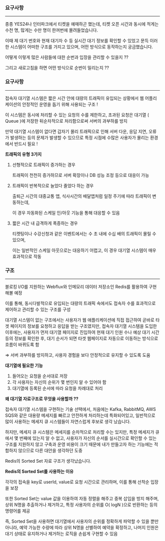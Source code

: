 ### **요구사항**
---

종종 YES24나 인터파크에서 티켓을 예매하곤 했는데, 티켓 오픈 시간과 동시에 적게는 수천 명, 많게는 수만 명이 한꺼번에 몰려들었습니다. 

이때 제 대기 번호와 현재 대기자 수 등 실시간 대기 정보를 확인할 수 있었고 문득 이러한 시스템이 어떠한 구조를 가지고 있으며, 어떤 방식으로 동작하는지 궁금했습니다.

어떻게 이렇게 많은 사람들에 대한 순번과 입장을 관리할 수 있을지 ??

그리고 새로고침을 하면 어떤 방식으로 순번이 밀리는지 ??

### **요구사항**
---

접속자 대기열 시스템은 짧은 시간 안에 대량의 트래픽이 유입되는 상황에서 웹 어플리케이션의 안정적인 운영을 돕기 위해 사용되는 구조 !

이 시스템은 동시에 처리할 수 있는 요청의 수를 제한하고, 초과된 요청은 대기열 ( Queue )에 저장한 뒤순차적으로 처리함으로써 서버의 과부하를 방지

만약 대기열 시스템이 없다면 갑자기 몰리 트래픽으로 인해 서버 다운, 응답 지연, 오류가 발생하는 등의 문제가 발생할 수 있으므로 특정 시점에 수많은 사용자가 몰리는 환경에서 반드시 필요 !

**트래픽의 유형 3가지** 

1. 선형적으로 트래픽이 증가하는 경우
    
    트래픽이 천천히 증가하므로 서버 확장이나 DB 성능 조정 등으로 대응이 가능
    
2. 트래픽이 반복적으로 늘었다 줄었다 하는 경우
    
    출퇴근 시간의 대중교통 앱, 식사시간의 배달앱처럼 일정 주기에 따라 트래픽이 변동하는데, 
    
    이 경우 자동화된 스케일 인/아웃 기능을 통해 대응할 수 있음
    
3. 짧은 시간 내 급격하게 폭증하는 경우
    
    티켓팅이나 수강신청과 같은 이벤트에서는 수 초 내에 수십 배의 트래픽이 몰릴 수 있으며, 
    
    이는 일반적인 스케일 아웃으로는 대응하기 어렵고, 이 경우 대기열 시스템이 매우 효과적으로 작동
    

### 구조
---

블로킹 I/O를 지원하는 Webflux와 인메모리 데이터 저장소인 Redis를 활용하여 구현 해볼 예정

이를 통해, 동시다발적으로 유입되는 대량의 트래픽 속에서도 접속자 수를 효과적으로 제어하고 관리할 수 있는 구조를 구성

대기열 시스템이 없는 구조에서는 사용자가 웹 애플리케이션에 직접 접근하여 곧바로 타겟 페이지의 정보를 요청하고 응답을 받는 구조였지만, 접속자 대기열 시스템을 도입한 이후에는, 사용자가 먼저 대기열 페이지로 진입하여 현재 대기 인원 수나 예상 대기 시간 등의 정보를 확인한 후, 대기 순서가 되면 타겟 웹페이지로 자동으로 이동하는 방식으로 흐름이 바뀌도록 함

⇒ 서버 과부하를 방지하고, 사용자 경험을 보다 안정적으로 유지할 수 있도록 도움

**대기열에 필요한 기능**

1. 들어오는 요청을 순서대로 저장
2. 각 사용자는 자신의 순위가 몇 번인지 알 수 있어야 함
3. 대기열에 등록된 순서에 따라 요청을 차례대로 처리

**왜 대기열 자료구조로 무엇을 사용할까 ??**

접속자 대기열 시스템을 구현하는 기술 선택에서, 처음에는 Kafka, RabbitMQ, AWS SQS와 같은 대용량 메세지를 빠르고 안전하게 처리하는데 특화되어있고, 일반적으로 많이 사용하는 메세지 큐 시스템들이 자연스럽게 후보로 생각 났습니다.

하지만, 메세지 큐 시스템은 메세지를 순차적으로 처리할 수는 있지만, 특정 메세지가 큐에서 몇 번째에 있는지 알 수 없고, 사용자가 자신의 순서를 실시간으로 확인할 수 있는 구조를 지원하지 않고 구축과 운영 비용이 크기 때문에 내가 만들고자 하는 기능에는 적합하지 않으므로 다른 대안을 생각하던 도중 

Redis의  Sorted Set 자료 구조가 생각났습니다.

**Redis의  Sorted Set를 사용하는 이유**

각각의 접속을 key로 userId, value로 요청 시간으로 관리하며, 이를 통해 선착순 입장을 보장

또한 Sorted Set는 value 값을 이용하여 자동 정렬을 해주고 중복 삽입을 방지 해주며, 상위 N명을 추출하거나 제거하고, 특정 사용자의 순위를 O( logN )으로 반환하는 등의 명령어를 제공 

즉, Sorted Set을 사용하면 대기열에서 사용자의 순위를 정확하게 파악할 수 있을 뿐만 아니라, 예약 가능한 수량에 따라 상위 N명을 선별하여 예약을 확정하고, 나머지 인원은 대기 상태로 유지하거나 제거하는 로직을 손쉽게 구현할 수 있음
